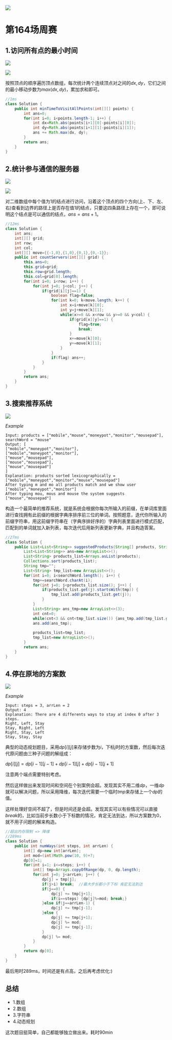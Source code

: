 ![](https://tyh-blog-image.oss-cn-beijing.aliyuncs.com/pixiv%E4%BD%9C%E5%93%81/D3CkwIbU4AETE_6.jpeg)

# 第164场周赛

## 1.访问所有点的最小时间

![](https://tyh-blog-image.oss-cn-beijing.aliyuncs.com/LeetCode-%E5%9B%BE%E7%89%87/%E5%B1%8F%E5%B9%95%E5%BF%AB%E7%85%A7%202019-11-24%20%E4%B8%8B%E5%8D%881.44.34.png)

![](https://tyh-blog-image.oss-cn-beijing.aliyuncs.com/LeetCode-%E5%9B%BE%E7%89%87/1626_example_1.png)

按照顶点的顺序遍历顶点数组，每次统计两个连续顶点对之间的$dx,dy$，它们之间的最小移动步数为$max(dx, dy)$，累加求和即可。

```java
//1ms
class Solution {
    public int minTimeToVisitAllPoints(int[][] points) {
        int ans=0;
        for(int i=0; i<points.length-1; i++) {
            int dx=Math.abs(points[i+1][0]-points[i][0]);
            int dy=Math.abs(points[i+1][1]-points[i][1]);
            ans += Math.max(dx, dy);
        }
        return ans;
    }
}
```

## 2.统计参与通信的服务器

![](https://tyh-blog-image.oss-cn-beijing.aliyuncs.com/LeetCode-%E5%9B%BE%E7%89%87/%E5%B1%8F%E5%B9%95%E5%BF%AB%E7%85%A7%202019-11-24%20%E4%B8%8B%E5%8D%881.44.44.png)

![](https://tyh-blog-image.oss-cn-beijing.aliyuncs.com/LeetCode-%E5%9B%BE%E7%89%87/untitled-diagram-1-3.jpg)

对二维数组中每个值为1的结点进行访问，沿着这个顶点的四个方向(上、下、左、右)查看到边界的路径上是否存在值$1$的结点，只要这四条路径上存在一个，即可说明这个结点是可以通信的结点，$ans=ans+1$。

```java
//12ms
class Solution {
    int ans;
    int[][] grid;
    int row;
    int col;
    int[][] move={{-1,0},{1,0},{0,1},{0,-1}};
    public int countServers(int[][] grid) {
        this.ans=0;
        this.grid=grid;
        this.row=grid.length;
        this.col=grid[0].length;
        for(int i=0; i<row; i++) {
            for(int j=0; j<col; j++) {
                if(grid[i][j]==1) {
                    boolean flag=false;
                    for(int k=0; k<move.length; k++) {
                        int x=i+move[k][0];
                        int y=j+move[k][1];
                        while(x>=0 && x<row && y>=0 && y<col) {
                            if(grid[x][y]==1) {
                                flag=true;
                                break;
                            }
                            x+=move[k][0];
                            y+=move[k][1];
                        }
                    }
                    if(flag) ans++;
                }
            }
        }
        return ans;
    }
}
```

## 3.搜索推荐系统

![](https://tyh-blog-image.oss-cn-beijing.aliyuncs.com/LeetCode-%E5%9B%BE%E7%89%87/%E5%B1%8F%E5%B9%95%E5%BF%AB%E7%85%A7%202019-11-24%20%E4%B8%8B%E5%8D%881.45.10.png)

$Example$

```
Input: products = ["mobile","mouse","moneypot","monitor","mousepad"], searchWord = "mouse"
Output: [
["mobile","moneypot","monitor"],
["mobile","moneypot","monitor"],
["mouse","mousepad"],
["mouse","mousepad"],
["mouse","mousepad"]
]
Explanation: products sorted lexicographically = ["mobile","moneypot","monitor","mouse","mousepad"]
After typing m and mo all products match and we show user ["mobile","moneypot","monitor"]
After typing mou, mous and mouse the system suggests ["mouse","mousepad"]
```

构造一个最简单的推荐系统，就是系统会根据你每次所输入的前缀，在单词库里面进行查找拥有此前缀的根据字典序排序前三位的单词。按照题意，迭代你所输入的前缀字符串，用这前缀字符串在（字典序排好序的）字典列表里面进行模式匹配，匹配到的单词就加入新列表，每次迭代后用新列表更新字典，并且构造答案。

```java
//27ms
class Solution {
    public List<List<String>> suggestedProducts(String[] products, String searchWord) {
        List<List<String>> ans=new ArrayList<>();
        List<String> products_list=Arrays.asList(products);
        Collections.sort(products_list);
        String tmp="";
        List<String> tmp_list=new ArrayList<>();
        for(int i=0; i<searchWord.length(); i++) {
            tmp+=searchWord.charAt(i);
            for(int j=0; j<products_list.size(); j++) {
                if(products_list.get(j).startsWith(tmp)) {
                    tmp_list.add(products_list.get(j));
                }
            }
            List<String> ans_tmp=new ArrayList<>(3);
            int cnt=0;
            while(cnt<3 && cnt<tmp_list.size()) {ans_tmp.add(tmp_list.get(cnt));cnt++;}
            ans.add(ans_tmp);
            
            products_list=tmp_list;
            tmp_list=new ArrayList<>();
        }
        return ans;
    }
}
```

## 4.停在原地的方案数

![](https://tyh-blog-image.oss-cn-beijing.aliyuncs.com/LeetCode-%E5%9B%BE%E7%89%87/%E5%B1%8F%E5%B9%95%E5%BF%AB%E7%85%A7%202019-11-24%20%E4%B8%8B%E5%8D%881.45.20.png)

$Example$

```
Input: steps = 3, arrLen = 2
Output: 4
Explanation: There are 4 differents ways to stay at index 0 after 3 steps.
Right, Left, Stay
Stay, Right, Left
Right, Stay, Left
Stay, Stay, Stay
```

典型的动态规划题目，采用$dp[i][j]$来存储步数为$i$，下标$j$时的方案数，然后每次迭代原问题由三种子问题的解组成：

$dp[i][j]=dp[i-1][j-1]+dp[i-1][j]+dp[i-1][j+1]$

注意两个端点需要特别考虑。

然后这样做出来发现时间和空间在个别案例会超。发现其实不用二维$dp$，一维$dp$就可以解决问题，所以采用降维，每次迭代需要一个临时$tmp$来存储上一个$dp$的值。

这样处理好空间不超了，但是时间还是会超。发现其实可以有些情况可以直接$break$的，比如当前步长数小于下标数的情况，肯定无法到达，所以方案数为0，就不用子问题的解来构造。

```java
//超出内存限制 => 降维
//289ms
class Solution {
    public int numWays(int steps, int arrLen) {
        int[] dp=new int[arrLen];
        int mod=(int)Math.pow(10, 9)+7;
        dp[0]=1;
        for(int i=1; i<=steps; i++) {
            int[] tmp=Arrays.copyOfRange(dp, 0, dp.length);
            for(int j=0; j<arrLen; j++) {
                dp[j] = tmp[j];
                if(j>i) break;  //最大步长都小于下标 肯定无法到达
                if(j==0) {
                    dp[j] += tmp[j+1];
                    if(i==steps) {dp[j]%=mod; break;}
                }else if(j==arrLen-1) {
                    dp[j] += tmp[j-1];
                }else {
                    dp[j] += tmp[j+1];
                    dp[j] %= mod;
                    dp[j] += tmp[j-1];
                }
                dp[j] %= mod;
            }
        }
        return dp[0];
    }
}
```

最后用时$289$ms，时间还是有点高，之后再考虑优化:)


## 总结

- 1.数组
- 2.数组
- 3.字符串
- 4.动态规划

这次题目挺简单，自己都能够独立做出来。耗时90min
